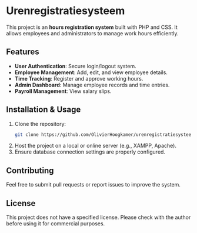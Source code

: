 # Urenregistratiesysteem

This project is an **hours registration system** built with PHP and CSS. It allows employees and administrators to manage work hours efficiently.

## Features
- **User Authentication**: Secure login/logout system.
- **Employee Management**: Add, edit, and view employee details.
- **Time Tracking**: Register and approve working hours.
- **Admin Dashboard**: Manage employee records and time entries.
- **Payroll Management**: View salary slips.

## Installation & Usage
1. Clone the repository:
   ```bash
   git clone https://github.com/OlivierHoogkamer/urenregistratiesysteem.git
2. Host the project on a local or online server (e.g., XAMPP, Apache).
3. Ensure database connection settings are properly configured.

## Contributing
Feel free to submit pull requests or report issues to improve the system.

## License
This project does not have a specified license. Please check with the author before using it for commercial purposes.
